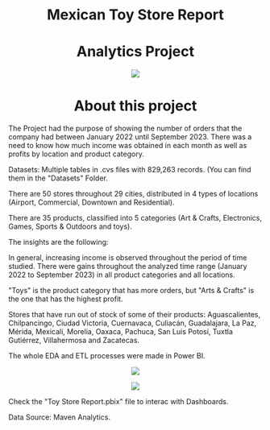 ## <h1 align=center> Mexican Toy Store Report
# <h1 align=center> Analytics Project

<p align="center">
<img src=https://github.com/janicerico/Mexican_Toy_Store_Report/assets/109157476/a492a7bf-49a4-4eac-8828-9624b36503e5>

# <h1 align=center> About this project

The Project had the purpose of showing the number of orders that the company had between January 2022 until September 2023. There was a need to know how much income was obtained in each month as well as profits by location and product category.

Datasets: Multiple tables in .cvs files with 829,263 records. (You can find them in the "Datasets" Folder.

There are 50 stores throughout 29 cities, distributed in 4 types of locations (Airport, Commercial, Downtown and Residential).

There are 35 products, classified into 5 categories (Art & Crafts, Electronics, Games, Sports & Outdoors and toys).

The insights are the following:

In general, increasing income is observed throughout the period of time studied.
There were gains throughout the analyzed time range (January 2022 to September 2023) in all product categories and all locations.

"Toys" is the product category that has more orders, but "Arts & Crafts" is the one that has the highest profit.

Stores that have run out of stock of some of their products: Aguascalientes, Chilpancingo, Ciudad Victoria, Cuernavaca, Culiacán, Guadalajara, La Paz, Mérida, Mexicali, Morelia, Oaxaca, Pachuca, San Luis Potosí, Tuxtla Gutiérrez, Villahermosa and Zacatecas.

The whole EDA and ETL processes were made in Power BI.

<p align="center">
<img src=https://github.com/janicerico/Mexican_Toy_Store_Report/assets/109157476/70db8333-ffd2-4fa6-909e-ae9ac2fb284d>

<p align="center">
<img src=https://github.com/janicerico/Mexican_Toy_Store_Report/assets/109157476/a80fc948-3354-4909-91bb-cad91ea978ee>

Check the "Toy Store Report.pbix" file to interac with Dashboards.

Data Source: Maven Analytics.
